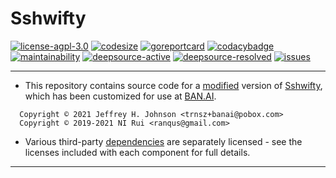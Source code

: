 # Sshwifty

[![license-agpl-3.0](https://img.shields.io/badge/license-AGPL‑3.0-blue.svg)](https://img.shields.io/badge/license-AGPL‑3.0-blue.svg)
[![codesize](https://img.shields.io/github/languages/code-size/BAN-AI-Multics/sshwifty.svg)](https://github.com/BAN-AI-Multics/sshwifty)
[![goreportcard](https://goreportcard.com/badge/github.com/BAN-AI-Multics/sshwifty)](https://goreportcard.com/badge/github.com/BAN-AI-Multics/sshwifty)
[![codacybadge](https://api.codacy.com/project/badge/Grade/abada4bf5755427ca565bdef2e23ef5e)](https://app.codacy.com/gh/BAN-AI-Multics/sshwifty?utm_source=github.com&utm_medium=referral&utm_content=BAN-AI-Multics/sshwifty&utm_campaign=Badge_Grade_Settings)
[![maintainability](https://api.codeclimate.com/v1/badges/e0a0f66c4911f46f643c/maintainability)](https://codeclimate.com/github/BAN-AI-Multics/sshwifty/maintainability)
[![deepsource-active](https://deepsource.io/gh/BAN-AI-Multics/sshwifty.svg/?label=active-issues)](https://deepsource.io/gh/BAN-AI-Multics/sshwifty/?ref=repository-badge)
[![deepsource-resolved](https://deepsource.io/gh/BAN-AI-Multics/sshwifty.svg/?label=resolved+issues)](https://deepsource.io/gh/BAN-AI-Multics/sshwifty/?ref=repository-badge)
[![issues](http://img.shields.io/github/issues/BAN-AI-Multics/sshwifty.svg)](https://github.com/BAN-AI-Multics/sshwifty/issues)

---

- This repository contains source code for a
  [modified](https://github.com/nirui/sshwifty/compare/master...BAN-AI-Multics:master.diff)
  version of [Sshwifty](https://github.com/nirui/sshwifty/), which has been customized for
  use at [BAN.AI](https://ban.ai).

```text
  Copyright © 2021 Jeffrey H. Johnson <trnsz+banai@pobox.com>
  Copyright © 2019-2021 NI Rui <ranqus@gmail.com>
```

- Various third-party [dependencies](DEPENDENCIES.md) are separately licensed - see
  the licenses included with each component for full details.

[license.md]: LICENSE.md
[dependencies.md]: DEPENDENCIES.md

---
